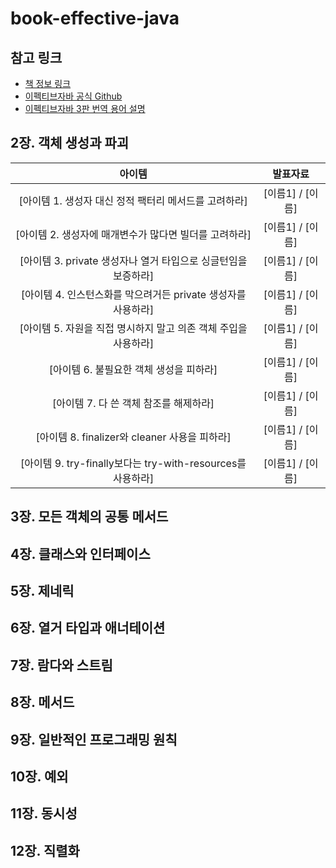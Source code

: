 # book-effective-java



## 참고 링크
- [책 정보 링크](https://www.aladin.co.kr/shop/wproduct.aspx?ItemId=171196410)
- [이펙티브자바 공식 Github](https://github.com/WegraLee/effective-java-3e-source-code)
- [이펙티브자바 3판 번역 용어 설명](https://docs.google.com/document/d/1Nw-_FJKre9x7Uy6DZ0NuAFyYUCjBPCpINxqrP0JFuXk/edit)


## 2장. 객체 생성과 파괴


| 아이템 | 발표자료
:---: | :---:
[아이템 1. 생성자 대신 정적 팩터리 메서드를 고려하라] | [이름1] / [이름] 
[아이템 2. 생성자에 매개변수가 많다면 빌더를 고려하라]| [이름1] / [이름] 
[아이템 3. private 생성자나 열거 타입으로 싱글턴임을 보증하라] | [이름1] / [이름] 
[아이템 4. 인스턴스화를 막으려거든 private 생성자를 사용하라] |[이름1] / [이름] 
[아이템 5. 자원을 직접 명시하지 말고 의존 객체 주입을 사용하라] | [이름1] / [이름] 
[아이템 6. 불필요한 객체 생성을 피하라] | [이름1] / [이름] 
[아이템 7. 다 쓴 객체 참조를 해제하라] |  [이름1] / [이름] 
[아이템 8. finalizer와 cleaner 사용을 피하라] | [이름1] / [이름] 
[아이템 9. try-finally보다는 try-with-resources를 사용하라] | [이름1] / [이름] 



## 3장. 모든 객체의 공통 메서드


## 4장. 클래스와 인터페이스


## 5장. 제네릭

## 6장. 열거 타입과 애너테이션


## 7장. 람다와 스트림


## 8장. 메서드


## 9장. 일반적인 프로그래밍 원칙


## 10장. 예외

## 11장. 동시성

## 12장. 직렬화




